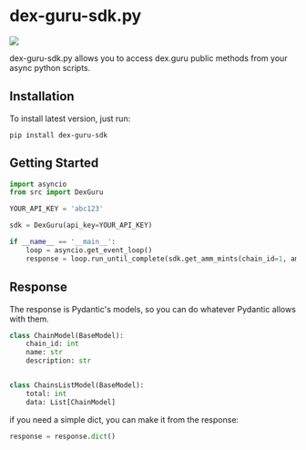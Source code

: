 # dex-guru-sdk.py

![](https://pbs.twimg.com/profile_images/1311323925545062402/lQGCxH5M_400x400.jpg)

dex-guru-sdk.py allows you to access dex.guru public methods
from your async python scripts.

## Installation

To install latest version, just run:

`pip install dex-guru-sdk`

## Getting Started

```python
import asyncio
from src import DexGuru

YOUR_API_KEY = 'abc123'

sdk = DexGuru(api_key=YOUR_API_KEY)

if __name__ == '__main__':
    loop = asyncio.get_event_loop()
    response = loop.run_until_complete(sdk.get_amm_mints(chain_id=1, amm='uniswap_v3'))
```

## Response

The response is Pydantic's models, so you can do whatever Pydantic allows with them.

```python
class ChainModel(BaseModel):
    chain_id: int
    name: str
    description: str


class ChainsListModel(BaseModel):
    total: int
    data: List[ChainModel]

```

if you need a simple dict, you can make it from the response:

```python
response = response.dict()
```